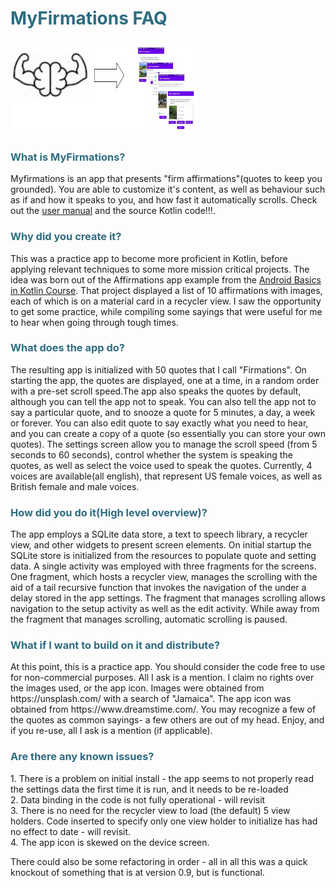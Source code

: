 <h1 style="color: #2e6c80;">MyFirmations FAQ</h1>
<img src ="myfirmga.jpg" width = "300" height ="150">
<h3 style="color: #2e6c80;">What is MyFirmations?</h3>
<p>Myfirmations is an app that presents "firm affirmations"(quotes to keep you grounded). You are able to customize it's content, as well as behaviour such as if and how it speaks to you,  and how fast it automatically scrolls. Check out the <a href ="firmdoc.pdf">user manual</a> and the source Kotlin code!!!.</p>

<h3 style="color: #2e6c80;">Why did you create it?</h3>
<p>This was a practice app to become more proficient in Kotlin, before applying relevant techniques to some more mission critical projects. The idea was born out of the Affirmations app example from the <a href ="https://developer.android.com/courses/android-basics-kotlin/course">Android Basics in Kotlin Course</a>. That project displayed a list of 10 affirmations with images, each of which is on a material card in a recycler view. I saw the opportunity to get some practice, while compiling some sayings that were useful for me to hear when going through tough times.</p>

<h3 style="color: #2e6c80;">What does the app do?</h3>
<p>The resulting app is initialized with 50 quotes that I call "Firmations". On starting the app, the quotes are displayed, one at a time, in a random order with a pre-set scroll speed.The app also speaks the quotes by default, although you can tell the app not to speak. You can also tell the app not to say a particular quote, and to snooze a quote for 5 minutes, a day, a week or forever. You can also edit quote to say exactly what you need to hear, and you can create a copy of a quote (so essentially you can store your own quotes). The settings screen allow you to manage the scroll speed (from 5 seconds to 60 seconds), control whether the system is speaking the quotes, as well as select the voice used to speak the quotes. Currently, 4 voices are available(all english), that represent US female voices, as well as British female and male voices.</p>

<h3 style="color: #2e6c80;">How did you do it(High level overview)?</h3>
<p>The app employs a SQLite data store, a text to speech library, a recycler view, and other widgets to present screen elements. On initial startup the SQLite store is initialized from the resources to populate quote and setting data. A single activity was employed with three fragments for the screens. One fragment, which hosts a recycler view, manages the scrolling with the aid of a tail recursive function that invokes the navigation of the under a delay stored in the app settings. The fragment that manages scrolling allows navigation to the setup activity as well as the edit activity. While away from the fragment that manages scrolling, automatic scrolling is paused.</p>

<h3 style="color: #2e6c80;">What if I want to build on it and distribute?</h3>
<p>At this point, this is a practice app. You should consider the code free to use for non-commercial purposes. All I ask is a mention. I claim no rights over the images used, or the app icon. Images were obtained from https://unsplash.com/ with a search of "Jamaica". The app icon was obtained from https://www.dreamstime.com/. You may recognize a few of the quotes as common sayings- a few others are out of my head. Enjoy, and if you re-use, all I ask is a mention (if applicable).</p>

<h3 style="color: #2e6c80;">Are there any known issues?</h3>

<p> 1. There is a problem on initial install - the app seems to not properly read the settings data the first time it is run, and it needs to be re-loaded <br/>2. Data binding in the code is not fully operational - will revisit <br />3. There is no need for the recycler view to load (the default) 5 view holders. Code inserted to specify only one view holder to initialize has had no effect to date - will revisit.
<br/>4. The app icon is skewed on the device screen.
</p>

There could also be some refactoring in order - all in all this was a quick knockout of something that is at version 0.9, but is functional.
